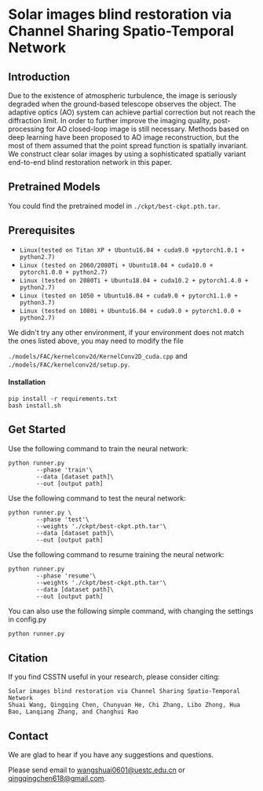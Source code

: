 # Solar images blind restoration via Channel Sharing Spatio-Temporal Network

## Introduction

Due to the existence of atmospheric turbulence, the image is seriously degraded when the ground-based telescope observes
the object. The adaptive optics (AO) system can achieve partial correction but not reach the diffraction limit. In order to further
improve the imaging quality, post-processing for AO closed-loop image is still necessary. Methods based on deep learning have
been proposed to AO image reconstruction, but the most of them assumed that the point spread function is spatially invariant. We construct clear solar images by using a sophisticated spatially variant end-to-end blind restoration network in this paper.

## Pretrained Models

You could find the pretrained model in `./ckpt/best-ckpt.pth.tar`. 

## Prerequisites

- `Linux(tested on Titan XP + Ubuntu16.04 + cuda9.0 +pytorch1.0.1 + python2.7)`
- `Linux (tested on 2060/2080Ti + Ubuntu18.04 + cuda10.0 + pytorch1.0.0 + python2.7)`
- `Linux (tested on 2080Ti + Ubuntu18.04 + cuda10.2 + pytorch1.4.0 + python2.7)`
- `Linux (tested on 1050 + Ubuntu16.04 + cuda9.0 + pytorch1.1.0 + python3.7)`
- `Linux (tested on 1080i + Ubuntu16.04 + cuda9.0 + pytorch1.0.0 + python2.7)`

We didn't try any other environment,  if your environment does not match the ones listed above,  you may need to modify the file  

`./models/FAC/kernelconv2d/KernelConv2D_cuda.cpp` and `./models/FAC/kernelconv2d/setup.py`.

#### Installation

```
pip install -r requirements.txt
bash install.sh
```

## Get Started

Use the following command to train the neural network:

```
python runner.py 
        --phase 'train'\
        --data [dataset path]\
        --out [output path]
```

Use the following command to test the neural network:

```
python runner.py \
        --phase 'test'\
        --weights './ckpt/best-ckpt.pth.tar'\
        --data [dataset path]\
        --out [output path]
```
Use the following command to resume training the neural network:

```
python runner.py 
        --phase 'resume'\
        --weights './ckpt/best-ckpt.pth.tar'\
        --data [dataset path]\
        --out [output path]
```
You can also use the following simple command, with changing the settings in config.py

```bash
python runner.py
```

## Citation
If you find CSSTN useful in your research, please consider citing:

```
Solar images blind restoration via Channel Sharing Spatio-Temporal Network
Shuai Wang, Qingqing Chen, Chunyuan He, Chi Zhang, Libo Zhong, Hua Bao, Lanqiang Zhang, and Changhui Rao
```

## Contact

We are glad to hear if you have any suggestions and questions.

Please send email to wangshuai0601@uestc.edu.cn or qingqingchen618@gmail.com.